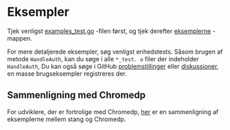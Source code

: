 # Eksempler

Tjek venligst [examples_test.go](https://github.com/go-rod/rod/tree/master/examples_test.go) -filen først, og tjek derefter [eksemplerne](https://github.com/go-rod/rod/tree/master/lib/examples) -mappen.

For mere detaljerede eksempler, søg venligst enhedstests. Såsom brugen af metode `HandleAuth`, kan du søge i alle `*_test. o` filer der indeholder `HandleAuth`, Du kan også søge i GitHub [problemstillinger](https://github.com/go-rod/rod/issues) eller [diskussioner](https://github.com/go-rod/rod/discussions), en masse brugseksempler registreres der.

## Sammenligning med Chromedp

For udviklere, der er fortrolige med Chromedp, [her](https://github.com/go-rod/rod/tree/master/lib/examples/compare-chromedp) er en sammenligning af eksemplerne mellem stang og Chromedp.
